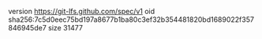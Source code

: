 version https://git-lfs.github.com/spec/v1
oid sha256:7c5d0eec75bd197a8677b1ba80c3ef32b354481820bd1689022f357846945de7
size 31477
